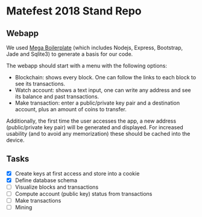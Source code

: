 # Matefest 2018 Stand Repo

## Webapp

We used [Mega Boilerplate](http://megaboilerplate.com/) (which includes Nodejs, Express, Bootstrap, Jade and Sqlite3) to generate a basis for our code. 

The webapp should start with a menu with the following options:
- Blockchain: shows every block. One can follow the links to each block to see its transactions.
- Watch account: shows a text input, one can write any address and see its balance and past transactions.
- Make transaction: enter a public/private key pair and a destination account, plus an amount of coins to transfer.

Additionally, the first time the user accesses the app, a new address (public/private key pair) will be generated and displayed. For increased usability (and to avoid any memorization) these should be cached into the device.

## Tasks

- [x] Create keys at first access and store into a cookie
- [x] Define database schema
- [ ] Visualize blocks and transactions
- [ ] Compute account (public key) status from transactions
- [ ] Make transactions
- [ ] Mining
